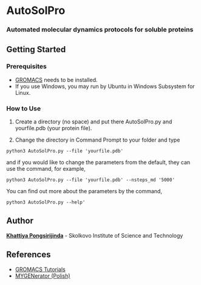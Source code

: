 # AutoSolPro
### Automated molecular dynamics protocols for soluble proteins
## Getting Started
### Prerequisites
* [GROMACS](http://www.gromacs.org/) needs to be installed.
* If you use Windows, you may run by Ubuntu in Windows Subsystem for Linux.
### How to Use
1. Create a directory (no space) and put there AutoSolPro.py and yourfile.pdb (your protein file).
    
2. Change the directory in Command Prompt to your folder and type
```
python3 AutoSolPro.py --file 'yourfile.pdb'
```
and if you would like to change the parameters from the default, they can use the command, for example,
```
python3 AutoSolPro.py --file 'yourfile.pdb' --nsteps_md '5000'
```
You can find out more about the parameters by the command,
```
python3 AutoSolPro.py --help'
```

## Author
**[Khattiya Pongsirijinda](mailto:Khattiya.Pongsirijinda@skoltech.ru)** - Skolkovo Institute of Science and Technology

## References
* [GROMACS Tutorials](http://www.mdtutorials.com/gmx/)
* [MYGENerator (Polish)](https://mygen.wbbib.uj.edu.pl/mygenerator)
